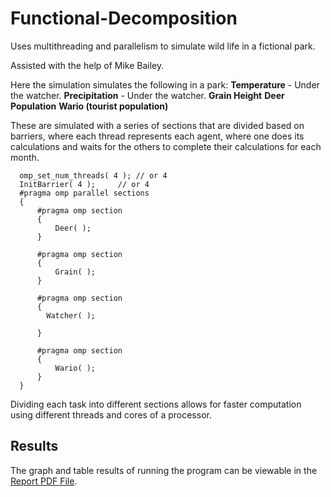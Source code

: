 # Functional-Decomposition
Uses multithreading and parallelism to simulate wild life in a fictional park.

Assisted with the help of Mike Bailey.

Here the simulation simulates the following in a park:
**Temperature** - Under the watcher.
**Precipitation** - Under the watcher.
**Grain Height**
**Deer Population**
**Wario (tourist population)**

These are simulated with a series of sections that are divided based on barriers, where each thread represents each agent, where one does its calculations and waits for the others to complete their calculations for each month.

```
  omp_set_num_threads( 4 );	// or 4
  InitBarrier( 4 );		// or 4
  #pragma omp parallel sections
  {
	  #pragma omp section
	  {
		  Deer( );
	  }

	  #pragma omp section
	  {
		  Grain( );
	  }

	  #pragma omp section
	  {
	    Watcher( );

	  }

	  #pragma omp section
	  {
		  Wario( );
	  }
  }
```

Dividing each task into different sections allows for faster computation using different threads and cores of a processor.

## Results
The graph and table results of running the program can be viewable in the [Report PDF File](https://github.com/andrew-sabin/Functional-Decomposition/blob/main/Proj02.pdf).
